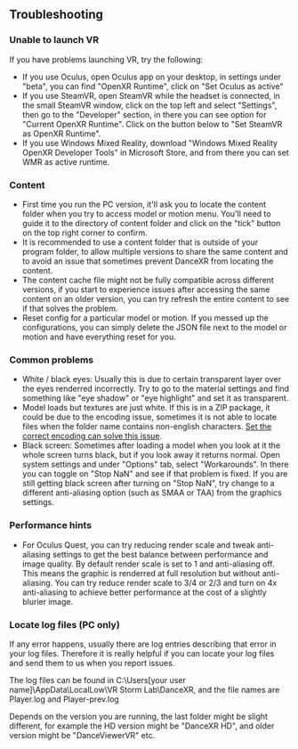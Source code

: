 ## Troubleshooting

### Unable to launch VR
If you have problems launching VR, try the following:

* If you use Oculus, open Oculus app on your desktop, in settings under "beta", you can find "OpenXR Runtime", click on "Set Oculus as active"
* If you use SteamVR, open SteamVR while the headset is connected, in the small SteamVR window, click on the top left and select "Settings", then go to the "Developer" section, in there you can see option for "Current OpenXR Runtime". Click on the button below to "Set SteamVR as OpenXR Runtime". 
* If you use Windows Mixed Reality, download "Windows Mixed Reality OpenXR Developer Tools" in Microsoft Store, and from there you can set WMR as active runtime. 


### Content

* First time you run the PC version, it'll ask you to locate the content folder when you try to access model or motion menu. You'll need to guide it to the directory of content folder and click on the "tick" button on the top right corner to confirm. 
* It is recommended to use a content folder that is outside of your program folder, to allow multiple versions to share the same content and to avoid an issue that sometimes prevent DanceXR from locating the content. 
* The content cache file might not be fully compatible across different versions, if you start to experience issues after accessing the same content on an older version, you can try refresh the entire content to see if that solves the problem. 
* Reset config for a particular model or motion. If you messed up the configurations, you can simply delete the JSON file next to the model or motion and have everything reset for you. 

### Common problems
* White / black eyes: Usually this is due to certain transparent layer over the eyes renderred incorrectly. Try to go to the material settings and find something like "eye shadow" or "eye highlight" and set it as transparent. 
* Model loads but textures are just white. If this is in a ZIP package, it could be due to the encoding issue, sometimes it is not able to locate files when the folder name contains non-english characters. [Set the correct encoding can solve this issue](zip_format.md).
* Black screen: Sometimes after loading a model when you look at it the whole screen turns black, but if you look away it returns normal. Open system settings and under "Options" tab, select "Workarounds". In there you can toggle on "Stop NaN" and see if that problem is fixed. If you are still getting black screen after turning on "Stop NaN", try change to a different anti-aliasing option (such as SMAA or TAA) from the graphics settings.  

### Performance hints
* For Oculus Quest, you can try reducing render scale and tweak anti-aliasing settings to get the best balance between performance and image quality. By default render scale is set to 1 and anti-aliasing off. This means the graphic is renderred at full resolution but without anti-aliasing. You can try reduce render scale to 3/4 or 2/3 and turn on 4x anti-aliasing to achieve better performance at the cost of a slightly blurier image. 

### Locate log files (PC only)

If any error happens, usually there are log entries describing that error in your log files. Therefore it is really helpful if you can locate your log files and send them to us when you report issues. 

The log files can be found in C:\Users\[your user name]\AppData\LocalLow\VR Storm Lab\DanceXR, and the file names are Player.log and Player-prev.log

Depends on the version you are running, the last folder might be slight different, for example the HD version might be "DanceXR HD", and older version might be "DanceViewerVR" etc. 
